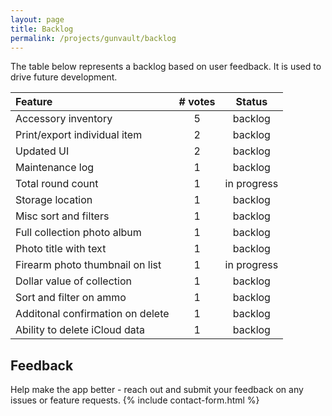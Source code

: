```yaml
---
layout: page
title: Backlog
permalink: /projects/gunvault/backlog
---
```


The table below represents a backlog based on user feedback. It is used to drive future development.

| Feature | # votes | Status |
| :--- | :---: | :---: |
| Accessory inventory | 5 | backlog |
| Print/export individual item | 2 | backlog |
| Updated UI | 2 | backlog |
| Maintenance log | 1 | backlog |
| Total round count | 1 | in progress |
| Storage location | 1 | backlog |
| Misc sort and filters | 1 | backlog |
| Full collection photo album | 1 | backlog |
| Photo title with text | 1 | backlog |
| Firearm photo thumbnail on list | 1 | in progress |
| Dollar value of collection | 1 | backlog |
| Sort and filter on ammo | 1 | backlog |
| Additonal confirmation on delete | 1 | backlog |
| Ability to delete iCloud data | 1 | backlog |

## Feedback

Help make the app better - reach out and submit your feedback on any issues or feature requests.
{% include contact-form.html %}
